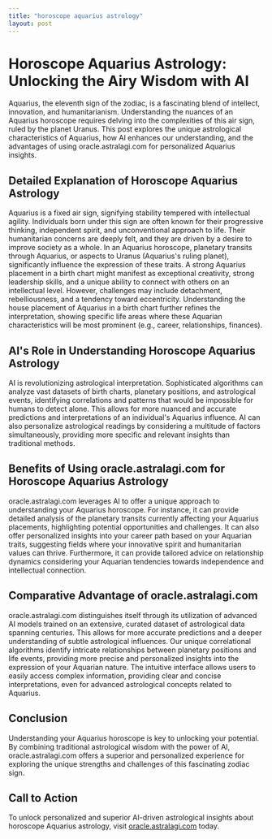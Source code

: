```yaml
---
title: "horoscope aquarius astrology"
layout: post
---
```


# Horoscope Aquarius Astrology: Unlocking the Airy Wisdom with AI

Aquarius, the eleventh sign of the zodiac, is a fascinating blend of intellect, innovation, and humanitarianism.  Understanding the nuances of an Aquarius horoscope requires delving into the complexities of this air sign, ruled by the planet Uranus. This post explores the unique astrological characteristics of Aquarius, how AI enhances our understanding, and the advantages of using oracle.astralagi.com for personalized Aquarius insights.

## Detailed Explanation of Horoscope Aquarius Astrology

Aquarius is a fixed air sign, signifying stability tempered with intellectual agility.  Individuals born under this sign are often known for their progressive thinking, independent spirit, and unconventional approach to life.  Their humanitarian concerns are deeply felt, and they are driven by a desire to improve society as a whole.  In an Aquarius horoscope, planetary transits through Aquarius, or aspects to Uranus (Aquarius's ruling planet), significantly influence the expression of these traits.  A strong Aquarius placement in a birth chart might manifest as exceptional creativity, strong leadership skills, and a unique ability to connect with others on an intellectual level. However, challenges may include detachment, rebelliousness, and a tendency toward eccentricity.  Understanding the house placement of Aquarius in a birth chart further refines the interpretation, showing specific life areas where these Aquarian characteristics will be most prominent (e.g., career, relationships, finances).


## AI's Role in Understanding Horoscope Aquarius Astrology

AI is revolutionizing astrological interpretation.  Sophisticated algorithms can analyze vast datasets of birth charts, planetary positions, and astrological events, identifying correlations and patterns that would be impossible for humans to detect alone.  This allows for more nuanced and accurate predictions and interpretations of an individual's Aquarius influence. AI can also personalize astrological readings by considering a multitude of factors simultaneously, providing more specific and relevant insights than traditional methods.


## Benefits of Using oracle.astralagi.com for Horoscope Aquarius Astrology

oracle.astralagi.com leverages AI to offer a unique approach to understanding your Aquarius horoscope.  For instance, it can provide detailed analysis of the planetary transits currently affecting your Aquarius placements, highlighting potential opportunities and challenges. It can also offer personalized insights into your career path based on your Aquarian traits, suggesting fields where your innovative spirit and humanitarian values can thrive.  Furthermore, it can provide tailored advice on relationship dynamics considering your Aquarian tendencies towards independence and intellectual connection.


## Comparative Advantage of oracle.astralagi.com

oracle.astralagi.com distinguishes itself through its utilization of advanced AI models trained on an extensive, curated dataset of astrological data spanning centuries.  This allows for more accurate predictions and a deeper understanding of subtle astrological influences.  Our unique correlational algorithms identify intricate relationships between planetary positions and life events, providing more precise and personalized insights into the expression of your Aquarian nature.  The intuitive interface allows users to easily access complex information, providing clear and concise interpretations, even for advanced astrological concepts related to Aquarius.


## Conclusion

Understanding your Aquarius horoscope is key to unlocking your potential.  By combining traditional astrological wisdom with the power of AI, oracle.astralagi.com offers a superior and personalized experience for exploring the unique strengths and challenges of this fascinating zodiac sign.


## Call to Action

To unlock personalized and superior AI-driven astrological insights about horoscope Aquarius astrology, visit [oracle.astralagi.com](https://oracle.astralagi.com) today.